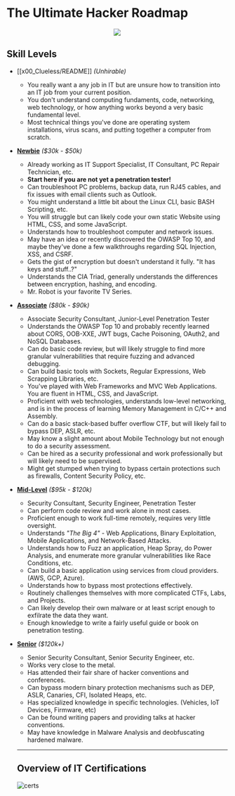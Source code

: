 # The Ultimate Hacker Roadmap
<p align="center">
  <img src="./hacker_xpbar.png">
</p>

## Skill Levels
* [[x00_Clueless/README]] _(Unhirable)_
  * You really want a any job in IT but are unsure how to transition into an IT job from your current position.
  * You don't understand computing fundaments, code, networking, web technology, or how anything works beyond a very basic fundamental level.
  * Most technical things you've done are operating system installations, virus scans, and putting together a computer from scratch.
* **[Newbie](https://github.com/Kennyslaboratory/Ultimate-Hacker-Roadmap/tree/main/x01_Newbie)** _($30k - $50k)_
  * Already working as IT Support Specialist, IT Consultant, PC Repair Technician, etc.  
  * **Start here if you are not yet a penetration tester!**
  * Can troubleshoot PC problems, backup data, run RJ45 cables, and fix issues with email clients such as Outlook.
  * You might understand a little bit about the Linux CLI, basic BASH Scripting, etc.
  * You will struggle but can likely code your own static Website using HTML, CSS, and some JavaScript.
  * Understands how to troubleshoot computer and network issues.
  * May have an idea or recently discovered the OWASP Top 10, and maybe they've done a few walkthroughs regarding SQL Injection, XSS, and CSRF.
  * Gets the gist of encryption but doesn't understand it fully.  "It has keys and stuff..?"
  * Understands the CIA Triad, generally understands the differences between encryption, hashing, and encoding.
  * Mr. Robot is your favorite TV Series.
* **[Associate](https://github.com/Kennyslaboratory/Ultimate-Hacker-Roadmap/tree/main/x02_Associate)** _($80k - $90k)_
  * Associate Security Consultant, Junior-Level Penetration Tester
  * Understands the OWASP Top 10 and probably recently learned about CORS, OOB-XXE, JWT bugs, Cache Poisoning, OAuth2, and NoSQL Databases.
  * Can do basic code review, but will likely struggle to find more granular vulnerabilities that require fuzzing and advanced debugging.
  * Can build basic tools with Sockets, Regular Expressions, Web Scrapping Libraries, etc.
  * You've played with Web Frameworks and MVC Web Applications.  You are fluent in HTML, CSS, and JavaScript.
  * Proficient with web technologies, understands low-level networking, and is in the process of learning Memory Management in C/C++ and Assembly.
  * Can do a basic stack-based buffer overflow CTF, but will likely fail to bypass DEP, ASLR, etc.
  * May know a slight amount about Mobile Technology but not enough to do a security assessment.
  * Can be hired as a security professional and work professionally but will likely need to be supervised.
  * Might get stumped when trying to bypass certain protections such as firewalls, Content Security Policy, etc.
* **[Mid-Level](https://github.com/Kennyslaboratory/Ultimate-Hacker-Roadmap/tree/main/x03_Mid-Level)** _($95k - $120k)_
  * Security Consultant, Security Engineer, Penetration Tester
  * Can perform code review and work alone in most cases.
  * Proficient enough to work full-time remotely, requires very little oversight.
  * Understands _"The Big 4"_ - Web Applications, Binary Exploitation, Mobile Applications, and Network-Based Attacks.
  * Understands how to Fuzz an application, Heap Spray, do Power Analysis, and enumerate more granular vulnerabilities like Race Conditions, etc.
  * Can build a basic application using services from cloud providers. (AWS, GCP, Azure).
  * Understands how to bypass most protections effectively.
  * Routinely challenges themselves with more complicated CTFs, Labs, and Projects.
  * Can likely develop their own malware or at least script enough to exfilrate the data they want.
  * Enough knowledge to write a fairly useful guide or book on penetration testing.
* **[Senior](https://github.com/Kennyslaboratory/Ultimate-Hacker-Roadmap/tree/main/x04_Senior)** _($120k+)_
  * Senior Security Consultant, Senior Security Engineer, etc.
  * Works very close to the metal.
  * Has attended their fair share of hacker conventions and conferences.
  * Can bypass modern binary protection mechanisms such as DEP, ASLR, Canaries, CFI, Isolated Heaps, etc.
  * Has specialized knowledge in specific technologies. (Vehicles, IoT Devices, Firmware, etc)
  * Can be found writing papers and providing talks at hacker conventions.
  * May have knowledge in Malware Analysis and deobfuscating hardened malware.
  
  -----------
  ## Overview of IT Certifications
  ![certs](certifications.png)
